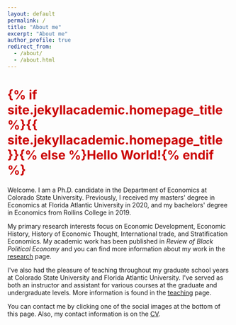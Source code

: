```yaml
---
layout: default
permalink: /
title: "About me"
excerpt: "About me"
author_profile: true
redirect_from: 
  - /about/
  - /about.html
---
```

<h1 style="color: #cc0000;">{% if site.jekyllacademic.homepage_title %}{{ site.jekyllacademic.homepage_title }}{% else %}Hello World!{% endif %}</h1> 


Welcome. I am a Ph.D. candidate in the Department of Economics at Colorado State University. Previously, I received my masters' degree in Economics at Florida Atlantic University in 2020, and my bachelors' degree in Economics from Rollins College in 2019. 

My primary research interests focus on Economic Development, Economic History, History of Economic Thought, International trade, and Stratification Economics. My academic work has been published in
*Review of Black Political Economy* and you can find more information about my work in the [research](research) page.

I've also had the pleasure of teaching throughout my graduate school years at Colorado State University and Florida Atlantic University. I've served as both an instructor and assistant for various courses at the graduate and undergraduate levels. More information is found in the [teaching](teaching) page.

You can contact me by clicking one of the social images at the bottom of this page. Also, my contact information is on the [CV](cv).

